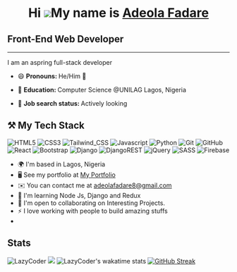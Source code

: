# <p align="center">Hi ![](https://user-images.githubusercontent.com/18350557/176309783-0785949b-9127-417c-8b55-ab5a4333674e.gif)My name is [Adeola Fadare]()</p>

## Front-End Web Developer
-----------------------
I am an aspring full-stack developer
- 😄 <b> Pronouns: </b> He/Him  👦

- 🏫 <b> Education: </b> Computer Science @UNILAG Lagos, Nigeria

- 💼 <b> Job search status: </b> Actively looking

## ⚒ My Tech Stack
![HTML5](https://img.shields.io/badge/html5-%23E34F26.svg?style=for-the-badge&logo=html5&logoColor=white)
![CSS3](https://img.shields.io/badge/css3-%231572B6.svg?style=for-the-badge&logo=css3&logoColor=white)
![Tailwind_CSS](https://img.shields.io/badge/Tailwind_CSS-38B2AC?style=for-the-badge&logo=tailwind-css&logoColor=white)
![Javascript](https://img.shields.io/badge/-Javascript-F0DB4F?style=for-the-badge&labelColor=F0DB4F&logo=javascript&logoColor=black) 
![Python](https://img.shields.io/badge/python-3670A0?style=for-the-badge&logo=python&logoColor=ffdd54)
![Git](https://img.shields.io/badge/git-%23F05033.svg?style=for-the-badge&logo=git&logoColor=white)
![GitHub](https://img.shields.io/badge/github-%23121011.svg?style=for-the-badge&logo=github&logoColor=white)
![React](https://img.shields.io/badge/react-%2320232a.svg?style=for-the-badge&logo=react&logoColor=%2361DAFB)
![Bootstrap](https://img.shields.io/badge/bootstrap-%23563D7C.svg?style=for-the-badge&logo=bootstrap&logoColor=white)
![Django](https://img.shields.io/badge/django-%23092E20.svg?style=for-the-badge&logo=django&logoColor=white)
![DjangoREST](https://img.shields.io/badge/DJANGO-REST-ff1709?style=for-the-badge&logo=django&logoColor=white&color=ff1709&labelColor=gray)
![jQuery](https://img.shields.io/badge/jquery-%230769AD.svg?style=for-the-badge&logo=jquery&logoColor=white)
![SASS](https://img.shields.io/badge/SASS-hotpink.svg?style=for-the-badge&logo=SASS&logoColor=white)
![Firebase](https://img.shields.io/badge/Firebase-039BE5?style=for-the-badge&logo=Firebase&logoColor=white)

* 🌍  I'm based in Lagos, Nigeria
* 🖥️  See my portfolio at [My Portfolio](https://adeolafadare.netlify.app)
* ✉️  You can contact me at [adeolafadare8@gmail.com](mailto:adeolafadare8@gmail.com)
* 🧠  I'm learning Node Js, Django and Redux
* 🤝  I'm open to collaborating on Interesting Projects.
* ⚡  I love working with people to build amazing stuffs
* 
## Stats
![LazyCoder](https://github-readme-stats-moi.vercel.app/api?username=LazyCoder4542&show_icons=true&theme=jolly&hide_border=true&layout=compact)
![](https://github-readme-stats-moi.vercel.app/api/top-langs/?username=LazyCoder4542&langs_count=20&theme=jolly&hide_border=true&layout=compact)
![LazyCoder's wakatime stats](https://github-readme-stats.vercel.app/api/wakatime?username=LazyCoder4542&layout=compact&theme=jolly&hide_border=true)
[![GitHub Streak](http://github-readme-streak-stats.herokuapp.com?user=LazyCoder4542&show_icons=true&theme=jolly&hide_border=true&date_format=M%20j%5B%2C%20Y%5D)](https://git.io/streak-stats)
